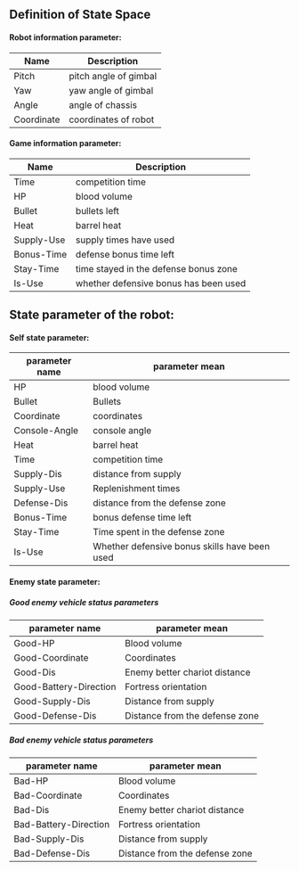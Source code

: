 ## Definition of State Space
#### Robot information parameter:
| Name | Description | 
| ------ | ------ |
| Pitch | pitch angle of gimbal |
| Yaw | yaw angle of gimbal |
| Angle | angle of chassis |
| Coordinate | coordinates of robot |

	
#### Game information parameter:
| Name | Description | 
| ------ | ------ |
| Time | competition time |
| HP | blood volume |
| Bullet | bullets left |
| Heat | barrel heat |
| Supply-Use | supply times have used |
| Bonus-Time | defense bonus time left |
| Stay-Time | time stayed in the defense bonus zone |	
| Is-Use | whether defensive bonus has been used |	


## State parameter of the robot:
#### Self state parameter:
| parameter name | parameter mean | 
| ------ | ------ |
| HP | blood volume |
| Bullet | Bullets |
| Coordinate | coordinates |
| Console-Angle | console angle |	
| Heat| barrel heat |
| Time | competition time |
| Supply-Dis | distance from supply |
| Supply-Use | Replenishment times |	
| Defense-Dis | distance from the defense zone |
| Bonus-Time | bonus defense time left |
| Stay-Time | Time spent in the defense zone |
| Is-Use | Whether defensive bonus skills have been used |
#### Enemy state parameter:
##### Good enemy vehicle  status parameters
| parameter name | parameter mean | 
| ------ | ------ |
| Good-HP | Blood volume |
| Good-Coordinate | Coordinates |
| Good-Dis | Enemy better chariot distance |
| Good-Battery-Direction | Fortress orientation |	
| Good-Supply-Dis| Distance from supply |
| Good-Defense-Dis | Distance from the defense zone |
##### Bad enemy vehicle status parameters
| parameter name | parameter mean | 
| ------ | ------ |
| Bad-HP | Blood volume |
| Bad-Coordinate | Coordinates |
| Bad-Dis | Enemy better chariot distance |
| Bad-Battery-Direction | Fortress orientation |	
| Bad-Supply-Dis| Distance from supply |
| Bad-Defense-Dis | Distance from the defense zone |



